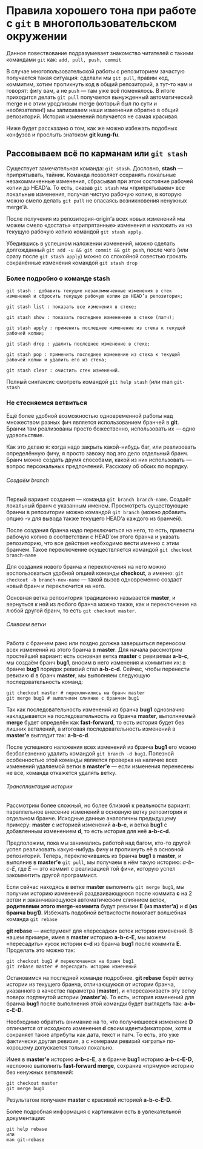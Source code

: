 # Правила хорошего тона при работе с ```git``` в многопользовательском окружении

Данное повествование подразумевает знакомство читателей с такими командами ```git``` как: ```add, pull, push, commit```

В случае многопользовательской работы с репозиторием зачастую получается такая ситуация: сделали мы ```git pull```, правим код, коммитим, хотим пропихнуть код в общий репозиторий, а тут-то нам и говорят: фигу вам, а не ```push``` — там уже всё поменялось. В итоге приходится делать ```git pull``` получается вынужденный автоматический merge и с этим уродливым merge (который был по сути и необязателен!) мы запихиваем наши изменения обратно в общий репозиторий. История изменений получается не самая красивая.

Ниже будет рассказано о том, как же можно избежать подобных конфузов и прослыть знатоком **git kung-fu**.

## Рассовываем всё по карманам или ```git stash```

Существует замечательная команда: ```git stash```. Дословно, **stash** — припрятывать, тайник. Команда позволяет сохранять локальные незакоммиченные изменения, сбрасывая при этом состояние рабочей копии до HEAD’а. То есть, сказав ```git stash``` мы «припрятываем» все локальные изменения, получая чистую рабочую копию, в которую можно смело делать ```git pull``` не опасаясь возникновения ненужных merge’й.

После получения из репозитория-origin’а всех новых изменений мы можем смело «достать» «припрятанные» изменения и наложить их на текущую рабочую копию командой ```git stash apply```.

Убедившись в успешном наложении изменений, можно сделать долгожданный ```git add -u && git commit && git push```, после чего (или сразу после ```git stash apply```) можно со спокойной совестью грохать сохранённые изменения командой ```git stash drop```

### Более подробно о команде **stash**
```
git stash : добавить текущие незакоммиченные изменения в стек изменений и сбросить текущую рабочую копию до HEAD’а репозитория;

git stash list : показать все изменения в стеке;

git stash show : показать последнее измененеие в стеке (патч);

git stash apply : применить последнее изменение из стека к текущей рабочей копии;

git stash drop : удалить последнее изменение в стеке;

git stash pop : применить последнее изменение из стека к текущей рабочей копии и удалить его из стека;

git stash clear : очистить стек изменений.
```
Полный синтаксис смотреть командой ```git help stash``` (или man ```git-stash```

### Не стесняемся ветвиться

Ещё более удобной возможностью одновременной работы над множеством разных фич является использованием бранчей в **git**. Бранчи там реализованы просто божественно, использовать их — одно удовольствие.

Как это делаю я: когда надо закрыть какой-нибудь баг, или реализовать определённую фичу, я просто завожу под это дело отдельный бранч. Бранч можно создать двумя способами, какой из них использовать — вопрос персональных предпочтений. Расскажу об обоих по порядку.

###### Создаём branch

Первый вариант создания — команда ```git branch branch-name```. Создаёт локальный бранч с указанным именем. Просмотреть существующие бранчи в репозитории можно командой ```git branch``` (можно добавить опцию -v для вывода также текущего HEAD’а каждого из бранчей).

После создания бранча надо переключиться на него, то есть, привести рабочую копию в соответствии с HEAD’ом этого бранча и указать репозиторию, что все действия необходимо вести именно с этим бранчем. Такое переключение осуществляется командой ```git checkout branch-name```

Для создания нового бранча и переключения на него можно воспользоваться удобной опцией команды **checkout**, а именно: ```git checkout -b branch-new-name``` — такой вызов одновременно создаст новый бранч и переключится на него.

Основная ветка репозитория традиционно называется **master**, и вернуться к ней из любого бранча можно также, как и переключение на любой другой бранч, то есть ```git checkout master```.

###### Сливаем ветки

Работа с бранчем рано или поздно должна завершиться переносом всех изменений из этого бранча в **master**. Для начала рассмотрим простейший вариант: есть основная ветка **master** с ревизиями **a-b-c**, мы создаём бранч **bug1**, вносим в него изменения и коммитим их: в бранче **bug1** порядок ревизий стал **a-b-c-d**. Сейчас, чтобы перенести ревизию **d** в бранч **master**, мы выполняем следующую последовательность команд:

```
git checkout master # переключились на бранч master
git merge bug1 # выполняем слияние с бранчем bug1
```

Так как последовательность изменений из бранча **bug1** однозначно накладывается на последовательность из бранча **master**, выполняемый **merge** будет определён как **fast-forward**, то есть история будет без лишних ветвлений, а итоговая последовательность изменений в **master’е** выглядит так: **a-b-c-d**.

После успешного наложения всех изменений из бранча **bug1** его можно безболезненно удалить командой ```git branch -d bug1```. Полезной особенностью этой команды является проверка на наличие всех изменений удаляемой ветки в **master’е** — если изменения перенесены не все, команда откажется удалять ветку.

###### Трансплантация истории

Рассмотрим более сложный, но более близкий к реальности вариант: параллельное внесение изменений в основную ветку репозитория и отдельном бранче. Исходные данные аналогичны предыдущему примеру: **master** с историей изменений **a-b-c**, и ветка **bug1** с добавленным изменением **d**, то есть история для неё **a-b-c-d**.

Предположим, пока мы занимались работой над багом, кто-то другой успел реализовать какую-нибудь фичу и пропихнуть её в основной репозиторий. Теперь, переключившись из бранча **bug1** в **master**, и выполнив в **master’е** ```git pull```, мы получаем в нём такую историю: *a-b-c-E*, где *E* — это коммит с реализацией той фичи, которую успел закоммитить другой программист.

Если сейчас находясь в ветке **master** выполнить ```git merge bug1```, мы получим историю изменений раздваивающуюся после коммита **c** на 2 ветви и заканчивающуюся автоматическим слиянием веток, **родителями этого merge-коммита** будут ревизии **E (из master’а)** и **d (из бранча bug1)**. Избежать подобной ветвистости помогает волшебная команда ```git rebase```

**git rebase** — инструмент для «пересадки» веток истории изменений. В нашем примере, имея в **master** историю **a-b-c-E**, мы можем «пересадить» кусок истории **c-d** из бранча **bug1** после коммита **E**. Проделать это можно так:
```
git checkout bug1 # переключаемся на бранч bug1
git rebase master # пересадить историю изменений
```
Остановимся на последней команде подробнее. **git rebase** берёт ветку истории из текущего бранча, отличающуюся от истории бранча, указанного в качестве параметра (**master**), и «пересаживает» эту ветку поверх подтянутой истории (**master’а**). То есть, история изменений для бранча **bug1** после выполнения этой команды будет выглядеть так: **a-b-c-E-D**.

Необходимо обратить внимание на то, что получившееся изменение **D** отличается от исходного изменения **d** своим идентификатором, хотя и сохраняет такие атрибуты как дата, текст и патч. То есть, это уже фактически другая ревизия, а с номерами ревизий «играть» по-хорошему допускается только локально.

Имея в **master’е** историю **a-b-c-E**, а в бранче **bug1** историю **a-b-c-E-D**, несложно выполнить **fast-forward merge**, сохранив «прямую» историю без ненужных ветвлений:
```
git checkout master
git merge bug1
```
Результатом получаем **master** с красивой историей **a-b-c-E-D**.

Более подробная информация с картинками есть в увлекательной документации: 
```
git help rebase
или
man git-rebase
```
